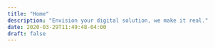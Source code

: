 ```yaml
---
title: "Home"
description: "Envision your digital solution, we make it real."
date: 2020-03-29T11:49:48-04:00
draft: false
---
```


